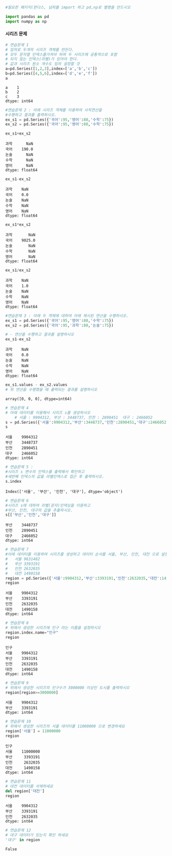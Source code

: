 ```python
#필요한 패키지(판다스, 넘피를 import 하고 pd,np로 별명을 만드시오

```


```python
import pandas as pd
import numpy as np
```

#### 시리즈  문제 


```python
# 연습문제 1
# 임의로 두개의 시리즈 객체를 만든다.
# 모두 문자열 인덱스를가져야 하며 두 시리즈에 공통적으로 포함
# 되지 않는 인덱스(라벨)가 있어야 한다.
# 값과 시리즈 원소 개수도 임의 설정할 것
a=pd.Series([1,2,3],index=['a','b','c'])
b=pd.Series([4,5,6],index=['d','e','f'])
a
```




    a    1
    b    2
    c    3
    dtype: int64




```python
#연습문제 2 : 아래 시리즈 객체를 이용하여 사칙연산을 
#수행하고 결과를 출력하시오.
ex_s1 = pd.Series({'국어':95,'영어':80,'수학':75})
ex_s2 = pd.Series({'국어':95,'영어':80,'수학':75})

```


```python
ex_s1+ex_s2
```




    과학      NaN
    국어    190.0
    논술      NaN
    수학      NaN
    영어      NaN
    dtype: float64




```python
ex_s1-ex_s2
```




    과학    NaN
    국어    0.0
    논술    NaN
    수학    NaN
    영어    NaN
    dtype: float64




```python
ex_s1*ex_s2
```




    과학       NaN
    국어    9025.0
    논술       NaN
    수학       NaN
    영어       NaN
    dtype: float64




```python
ex_s1/ex_s2
```




    과학    NaN
    국어    1.0
    논술    NaN
    수학    NaN
    영어    NaN
    dtype: float64




```python
#연습문제 3 : 아래 두 객체에 대하여 아래 제시된 연산을 수행하시오.
ex_s1 = pd.Series({'국어':95,'영어':80,'수학':75})
ex_s2 = pd.Series({'국어':95,'과학':80,'논술':75})
```


```python
# - 연산을 수행하고 결과를 설명하시오
ex_s1-ex_s2
```




    과학    NaN
    국어    0.0
    논술    NaN
    수학    NaN
    영어    NaN
    dtype: float64




```python
ex_s1.values - ex_s2.values
# 위 연산을 수행했을 때 출력되는 결과를 설명하시오
```




    array([0, 0, 0], dtype=int64)




```python
# 연습문제 4
# 아래 데이터를 이용해서 시리즈 s를 생성하시오
    # 서울 : 9904312, 부산 : 3448737, 인천 : 2890451  대구 : 2466052    
s = pd.Series({'서울':9904312,'부산':3448737,'인천':2890451,'대구':2466052})
s
```




    서울    9904312
    부산    3448737
    인천    2890451
    대구    2466052
    dtype: int64




```python
# 연습문제 5 :
#시리즈 s 변수의 인덱스를 출력해서 확인하고
#세번째 인덱스의 값을 라벨인덱스로 접근 후 출력하시오.
s.index
```




    Index(['서울', '부산', '인천', '대구'], dtype='object')




```python
# 연습문제 6
#시리즈 s에 대하여 라벨(문자)인덱싱을 이용하고
#부산, 인천, 대구의 값을 추출하시오.
s[['부산','인천','대구']]
```




    부산    3448737
    인천    2890451
    대구    2466052
    dtype: int64




```python
# 연습문제 7
#아래 데이터를 이용하여 시리즈를 생성하고 데이터 순서를 서울, 부산, 인천, 대전 으로 설정하시오 - 딕셔너리 활용
#   서울 9631482
#   부산 3393191
#   인천 2632035
#   대전 1490158
region = pd.Series({'서울':9904312,'부산':3393191,'인천':2632035,'대전':1490158})
region

```




    서울    9904312
    부산    3393191
    인천    2632035
    대전    1490158
    dtype: int64




```python
# 연습문제 8
# 위에서 생성한 시리즈에 인구 라는 이름을 설정하시오
region.index.name="인구"
region
```




    인구
    서울    9904312
    부산    3393191
    인천    2632035
    대전    1490158
    dtype: int64




```python
# 연습문제 9
# 위에서 생성한 시리즈의 인구수가 3000000 이상인 도시를 출력하시오
region[region>=3000000]
```




    서울    9904312
    부산    3393191
    dtype: int64




```python
# 연습문제 10
# 위에서 생성한 시리즈의 서울 데이터를 11000000 으로 변경하세요
region['서울'] = 11000000
region
```




    인구
    서울    11000000
    부산     3393191
    인천     2632035
    대전     1490158
    dtype: int64




```python
# 연습문제 11
# 대전 데이터를 삭제하세요
del region['대전']
region
```




    서울    9904312
    부산    3393191
    인천    2632035
    dtype: int64




```python
# 연습문제 12 
# 대구 데이터가 있는지 확인 하세요
'대구' in region
```




    False




```python

```
